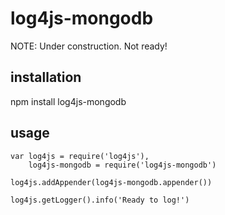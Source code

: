 # log4js-mongodb

NOTE: Under construction. Not ready!

## installation

npm install log4js-mongodb 

## usage

	var log4js = require('log4js'), 
		log4js-mongodb = require('log4js-mongodb')
	
	log4js.addAppender(log4js-mongodb.appender())
	
	log4js.getLogger().info('Ready to log!')

